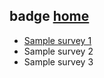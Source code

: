 ## badge [home](https://trbaker.github.io/badge)

- [Sample survey 1](surveys/index.html)
- Sample survey 2
- Sample survey 3
